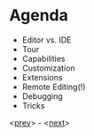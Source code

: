 # Agenda

* Editor vs. IDE
* Tour
* Capabilities
* Customization
* Extensions
* Remote Editing(!)
* Debugging
* Tricks



<[prev](1-0.md)> - <[next](2.md)>